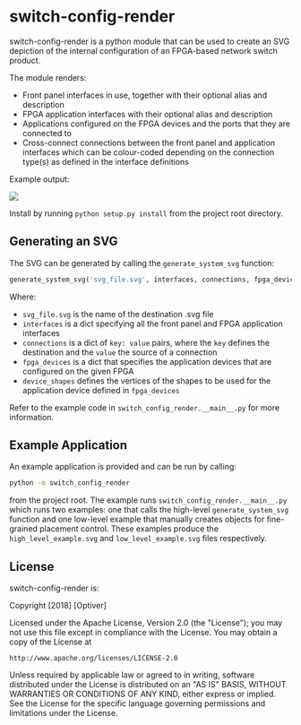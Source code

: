 # switch-config-render

switch-config-render is a python module that can be used to create
an SVG depiction of the internal configuration of an FPGA-based network
switch product.

The module renders:
* Front panel interfaces in use, together with their optional alias and
description
* FPGA application interfaces with their optional alias and description
* Applications configured on the FPGA devices and the ports that they
are connected to
* Cross-connect connections between the front panel and application
interfaces which can be colour-coded depending on the connection type(s)
as defined in the interface definitions

Example output:

![](example_output.png)

Install by running `python setup.py install` from the project root
directory.

## Generating an SVG

The SVG can be generated by calling the `generate_system_svg` function:

```python
generate_system_svg('svg_file.svg', interfaces, connections, fpga_devices, device_shapes)
```

Where:
* `svg_file.svg` is the name of the destination .svg file
* `interfaces` is a dict specifying all the front panel and FPGA application
interfaces
* `connections` is a dict of `key: value` pairs, where the `key` defines the
destination and the `value` the source of a connection
* `fpga_devices` is a dict that specifies the application devices that are
configured on the given FPGA
* `device_shapes` defines the vertices of the shapes to be used for the
application device defined in `fpga_devices`

Refer to the example code in `switch_config_render.__main__.py` for more
information.

## Example Application

An example application is provided and can be run by calling:

```bash
python -m switch_config_render
```

from the project root. The example runs `switch_config_render.__main__.py`
which runs two examples: one that calls the high-level
`generate_system_svg` function and one low-level example that manually
creates objects for fine-grained placement control. These examples
produce the `high_level_example.svg` and `low_level_example.svg` files
respectively.


## License

switch-config-render is:

Copyright \[2018\] \[Optiver\]

Licensed under the Apache License, Version 2.0 (the "License");
you may not use this file except in compliance with the License.
You may obtain a copy of the License at

    http://www.apache.org/licenses/LICENSE-2.0

Unless required by applicable law or agreed to in writing, software
distributed under the License is distributed on an "AS IS" BASIS,
WITHOUT WARRANTIES OR CONDITIONS OF ANY KIND, either express or implied.
See the License for the specific language governing permissions and
limitations under the License.
